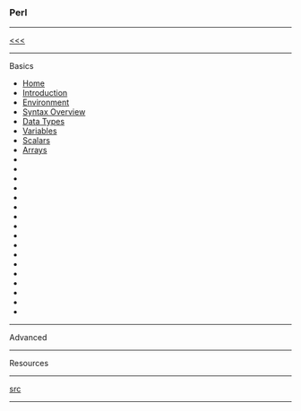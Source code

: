 
### Perl

---

[<<<](https://github.com/ttltrk/PRG/blob/master/MANUALS.MD)

---

Basics

* <a href="">Home</a>
* <a href="">Introduction</a>
* <a href="">Environment</a>
* <a href="">Syntax Overview</a>
* <a href="">Data Types</a>
* <a href="">Variables</a>
* <a href="">Scalars</a>
* <a href="">Arrays</a>
* <a href=""></a>
* <a href=""></a>
* <a href=""></a>
* <a href=""></a>
* <a href=""></a>
* <a href=""></a>
* <a href=""></a>
* <a href=""></a>
* <a href=""></a>
* <a href=""></a>
* <a href=""></a>
* <a href=""></a>
* <a href=""></a>
* <a href=""></a>
* <a href=""></a>
* <a href=""></a>
* <a href=""></a>

---

Advanced

---

Resources

---

[src](https://www.tutorialspoint.com/perl/index.htm)

---
